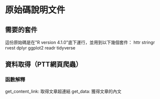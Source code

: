 # 原始碼說明文件

## 需要的套件

這份原始碼是在"R version 4.1.0"底下運行，並用到以下幾個套件：
httr
stringr
rvest
dplyr
ggplot2
readr
tidyverse


## 資料取得（PTT網頁爬蟲）

### 函數解釋
get_content_link: 取得文章超連結
get_data: 獲得文章的內文




